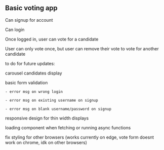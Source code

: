 ## Basic voting app

Can signup for account

Can login

Once logged in, user can vote for a candidate

User can only vote once, but user can remove their vote to vote for another candidate

to do for future updates:

carousel candidates display

basic form validation

    - error msg on wrong login

    - error msg on existing username on signup

    - error msg on blank username/password on signup

responsive design for thin width displays

loading component when fetching or running async functions

fix styling for other browsers (works currently on edge, vote form doesnt work on chrome, idk on other browsers)